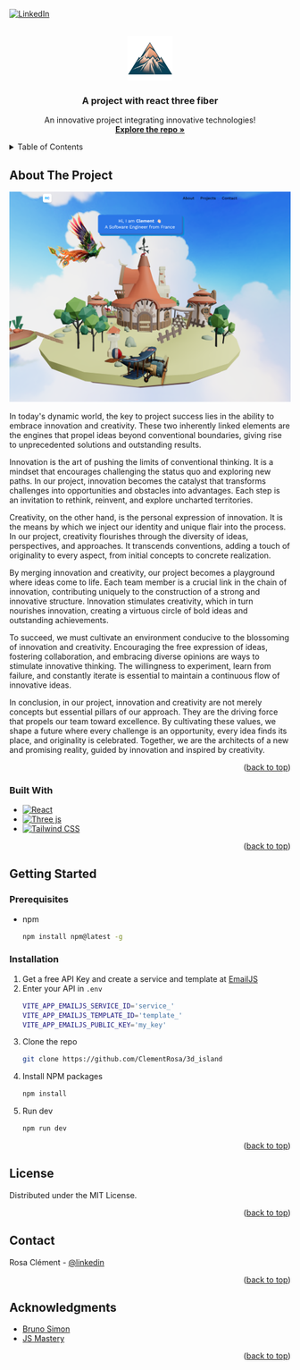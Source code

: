 <a name="readme-top"></a>

[![LinkedIn][linkedin-shield]][linkedin-url]

<!-- PROJECT LOGO -->
<br />
<div align="center">
  <a href="https://github.com/ClementRosa/3d_island">
    <img src="images/logo.png" alt="Logo" width="80" height="80">
  </a>

  <h3 align="center">A project with react three fiber</h3>

  <p align="center">
  An innovative project integrating innovative technologies!
    <br />
    <a href="https://github.com/ClementRosa/3d_island"><strong>Explore the repo »</strong></a>
  </p>
</div>



<!-- TABLE OF CONTENTS -->
<details>
  <summary>Table of Contents</summary>
  <ol>
    <li>
      <a href="#about-the-project">About The Project</a>
      <ul>
        <li><a href="#built-with">Built With</a></li>
      </ul>
    </li>
    <li>
      <a href="#getting-started">Getting Started</a>
      <ul>
        <li><a href="#prerequisites">Prerequisites</a></li>
        <li><a href="#installation">Installation</a></li>
      </ul>
    </li>
    <li><a href="#license">License</a></li>
    <li><a href="#contact">Contact</a></li>
    <li><a href="#acknowledgments">Acknowledgments</a></li>
  </ol>
</details>



<!-- ABOUT THE PROJECT -->
## About The Project

[![Product Name Screen Shot][product-screenshot]](https://example.com)

In today's dynamic world, the key to project success lies in the ability to embrace innovation and creativity. These two inherently linked elements are the engines that propel ideas beyond conventional boundaries, giving rise to unprecedented solutions and outstanding results.

Innovation is the art of pushing the limits of conventional thinking. It is a mindset that encourages challenging the status quo and exploring new paths. In our project, innovation becomes the catalyst that transforms challenges into opportunities and obstacles into advantages. Each step is an invitation to rethink, reinvent, and explore uncharted territories.

Creativity, on the other hand, is the personal expression of innovation. It is the means by which we inject our identity and unique flair into the process. In our project, creativity flourishes through the diversity of ideas, perspectives, and approaches. It transcends conventions, adding a touch of originality to every aspect, from initial concepts to concrete realization.

By merging innovation and creativity, our project becomes a playground where ideas come to life. Each team member is a crucial link in the chain of innovation, contributing uniquely to the construction of a strong and innovative structure. Innovation stimulates creativity, which in turn nourishes innovation, creating a virtuous circle of bold ideas and outstanding achievements.

To succeed, we must cultivate an environment conducive to the blossoming of innovation and creativity. Encouraging the free expression of ideas, fostering collaboration, and embracing diverse opinions are ways to stimulate innovative thinking. The willingness to experiment, learn from failure, and constantly iterate is essential to maintain a continuous flow of innovative ideas.

In conclusion, in our project, innovation and creativity are not merely concepts but essential pillars of our approach. They are the driving force that propels our team toward excellence. By cultivating these values, we shape a future where every challenge is an opportunity, every idea finds its place, and originality is celebrated. Together, we are the architects of a new and promising reality, guided by innovation and inspired by creativity.

<p align="right">(<a href="#readme-top">back to top</a>)</p>


### Built With


* [![React][React.js]][React-url]
* [![Three js][Threejs]][Threejs-url]
* [![Tailwind CSS][TailwindCSS]][TailwindCSS-url]


<p align="right">(<a href="#readme-top">back to top</a>)</p>



<!-- GETTING STARTED -->
## Getting Started


### Prerequisites

* npm
  ```sh
  npm install npm@latest -g
  ```

### Installation

1. Get a free API Key and create a service and template at [EmailJS](https://www.emailjs.com/)
2. Enter your API in `.env`
    ```sh
    VITE_APP_EMAILJS_SERVICE_ID='service_'
    VITE_APP_EMAILJS_TEMPLATE_ID='template_'
    VITE_APP_EMAILJS_PUBLIC_KEY='my_key'
     ```
3. Clone the repo
   ```sh
   git clone https://github.com/ClementRosa/3d_island
   ```
4. Install NPM packages
   ```sh
   npm install
   ```
5. Run dev
   ```sh
   npm run dev
   ```

<p align="right">(<a href="#readme-top">back to top</a>)</p>


<!-- LICENSE -->
## License

Distributed under the MIT License.

<p align="right">(<a href="#readme-top">back to top</a>)</p>

<!-- CONTACT -->
## Contact

Rosa Clément - [@linkedin](https://www.linkedin.com/in/clementrosa/)

<p align="right">(<a href="#readme-top">back to top</a>)</p>


<!-- ACKNOWLEDGMENTS -->
## Acknowledgments

* [Bruno Simon](https://threejs-journey.com/#)
* [JS Mastery](https://www.jsmastery.pro/)

<p align="right">(<a href="#readme-top">back to top</a>)</p>



<!-- MARKDOWN LINKS & IMAGES -->
<!-- https://www.markdownguide.org/basic-syntax/#reference-style-links -->
[linkedin-shield]: https://img.shields.io/badge/-LinkedIn-black.svg?style=for-the-badge&logo=linkedin&colorB=555
[linkedin-url]: https://www.linkedin.com/in/clementrosa/
[product-screenshot]: images/screenshot.png

[TailwindCSS]:https://img.shields.io/badge/tailwindcss-%2338B2AC.svg?style=for-the-badge&logo=tailwind-css&logoColor=white
[Tailwindcss-url]: https://tailwindcss.com/

[React.js]: https://img.shields.io/badge/React-20232A?style=for-the-badge&logo=react&logoColor=61DAFB
[React-url]: https://reactjs.org/

[Threejs]: https://img.shields.io/badge/threejs-black?style=for-the-badge&logo=three.js&logoColor=white
[Threejs-url]: https://docs.pmnd.rs/react-three-fiber/getting-started/introduction

